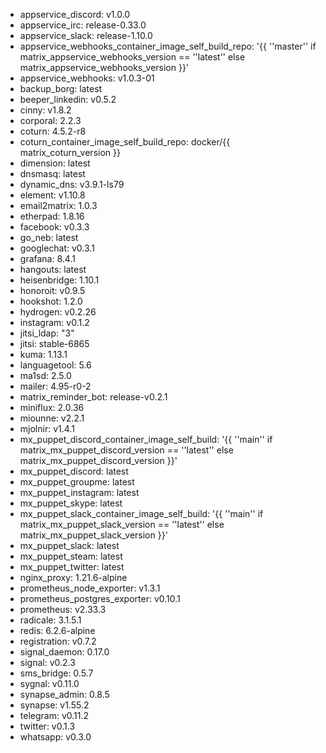 * appservice_discord: v1.0.0
* appservice_irc: release-0.33.0
* appservice_slack: release-1.10.0
* appservice_webhooks_container_image_self_build_repo: '{{ ''master'' if matrix_appservice_webhooks_version == ''latest'' else matrix_appservice_webhooks_version }}'
* appservice_webhooks: v1.0.3-01
* backup_borg: latest
* beeper_linkedin: v0.5.2
* cinny: v1.8.2
* corporal: 2.2.3
* coturn: 4.5.2-r8
* coturn_container_image_self_build_repo: docker/{{ matrix_coturn_version }}
* dimension: latest
* dnsmasq: latest
* dynamic_dns: v3.9.1-ls79
* element: v1.10.8
* email2matrix: 1.0.3
* etherpad: 1.8.16
* facebook: v0.3.3
* go_neb: latest
* googlechat: v0.3.1
* grafana: 8.4.1
* hangouts: latest
* heisenbridge: 1.10.1
* honoroit: v0.9.5
* hookshot: 1.2.0
* hydrogen: v0.2.26
* instagram: v0.1.2
* jitsi_ldap: "3"
* jitsi: stable-6865
* kuma: 1.13.1
* languagetool: 5.6
* ma1sd: 2.5.0
* mailer: 4.95-r0-2
* matrix_reminder_bot: release-v0.2.1
* miniflux: 2.0.36
* miounne: v2.2.1
* mjolnir: v1.4.1
* mx_puppet_discord_container_image_self_build: '{{ ''main'' if matrix_mx_puppet_discord_version == ''latest'' else matrix_mx_puppet_discord_version }}'
* mx_puppet_discord: latest
* mx_puppet_groupme: latest
* mx_puppet_instagram: latest
* mx_puppet_skype: latest
* mx_puppet_slack_container_image_self_build: '{{ ''main'' if matrix_mx_puppet_slack_version == ''latest'' else matrix_mx_puppet_slack_version }}'
* mx_puppet_slack: latest
* mx_puppet_steam: latest
* mx_puppet_twitter: latest
* nginx_proxy: 1.21.6-alpine
* prometheus_node_exporter: v1.3.1
* prometheus_postgres_exporter: v0.10.1
* prometheus: v2.33.3
* radicale: 3.1.5.1
* redis: 6.2.6-alpine
* registration: v0.7.2
* signal_daemon: 0.17.0
* signal: v0.2.3
* sms_bridge: 0.5.7
* sygnal: v0.11.0
* synapse_admin: 0.8.5
* synapse: v1.55.2
* telegram: v0.11.2
* twitter: v0.1.3
* whatsapp: v0.3.0

